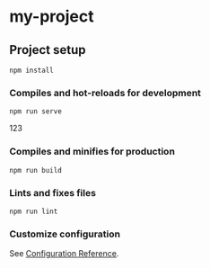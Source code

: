 # my-project

## Project setup
```
npm install
```

### Compiles and hot-reloads for development
```
npm run serve
```
123
### Compiles and minifies for production
```
npm run build
```

### Lints and fixes files
```
npm run lint
```

### Customize configuration
See [Configuration Reference](https://cli.vuejs.org/config/).
